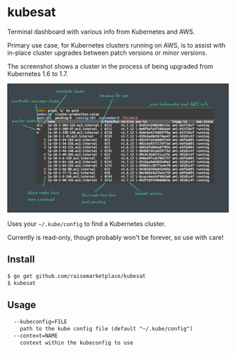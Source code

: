 # kubesat

Terminal dashboard with various info from Kubernetes and AWS.

Primary use case, for Kubernetes clusters running on AWS, is to assist
with in-place cluster upgrades between patch versions or minor versions.

The screenshot shows a cluster in the process of being upgraded from
Kubernetes 1.6 to 1.7.

![screenshot](img/screenshot1.png)

Uses your `~/.kube/config` to find a Kubernetes cluster.

Currently is read-only, though probably won't be forever, so use with care!

## Install

```
$ go get github.com/raisemarketplace/kubesat
$ kubesat
```

## Usage

```
  --kubeconfig=FILE
    path to the kube config file (default "~/.kube/config")
  --context=NAME
    context within the kubeconfig to use
```
